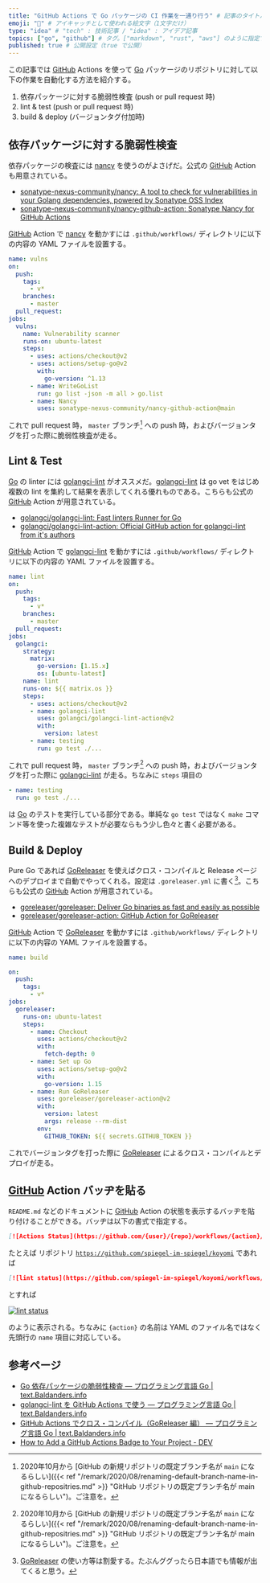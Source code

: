 ```yaml
---
title: "GitHub Actions で Go パッケージの CI 作業を一通り行う" # 記事のタイトル
emoji: "💮" # アイキャッチとして使われる絵文字（1文字だけ）
type: "idea" # "tech" : 技術記事 / "idea" : アイデア記事
topics: ["go", "github"] # タグ。["markdown", "rust", "aws"] のように指定する
published: true # 公開設定（true で公開）
---
```


この記事では [GitHub] Actions を使って [Go] パッケージのリポジトリに対して以下の作業を自動化する方法を紹介する。

1. 依存パッケージに対する脆弱性検査 (push or pull request 時)
2. lint & test (push or pull request 時)
3. build & deploy (バージョンタグ付加時)

## 依存パッケージに対する脆弱性検査

依存パッケージの検査には [nancy] を使うのがよさげだ。公式の [GitHub] Action も用意されている。

- [sonatype-nexus-community/nancy: A tool to check for vulnerabilities in your Golang dependencies, powered by Sonatype OSS Index](https://github.com/sonatype-nexus-community/nancy)
- [sonatype-nexus-community/nancy-github-action: Sonatype Nancy for GitHub Actions](https://github.com/sonatype-nexus-community/nancy-github-action)

[GitHub] Action で [nancy] を動かすには `.github/workflows/` ディレクトリに以下の内容の YAML ファイルを設置する。

```yaml
name: vulns
on:
  push:
    tags:
      - v*
    branches:
      - master
  pull_request:
jobs:
  vulns:
    name: Vulnerability scanner
    runs-on: ubuntu-latest
    steps:
      - uses: actions/checkout@v2
      - uses: actions/setup-go@v2
        with:
          go-version: ^1.13
      - name: WriteGoList
        run: go list -json -m all > go.list
      - name: Nancy
        uses: sonatype-nexus-community/nancy-github-action@main
```

これで pull request 時， `master` ブランチ[^br1] への push 時，およびバージョンタグを打った際に脆弱性検査が走る。

[^br1]: 2020年10月から [GitHub の新規リポジトリの既定ブランチ名が `main` になるらしい]({{< ref "/remark/2020/08/renaming-default-branch-name-in-github-repositries.md" >}} "GitHub リポジトリの既定ブランチ名が main になるらしい")。ご注意を。

## Lint & Test

[Go] の linter には [golangci-lint] がオススメだ。[golangci-lint] は go vet をはじめ複数の lint を集約して結果を表示してくれる優れものである。こちらも公式の [GitHub] Action が用意されている。

- [golangci/golangci-lint: Fast linters Runner for Go](https://github.com/golangci/golangci-lint)
- [golangci/golangci-lint-action: Official GitHub action for golangci-lint from it's authors](https://github.com/golangci/golangci-lint-action)

[GitHub] Action で [golangci-lint] を動かすには `.github/workflows/` ディレクトリに以下の内容の YAML ファイルを設置する。

```yaml
name: lint
on:
  push:
    tags:
      - v*
    branches:
      - master
  pull_request:
jobs:
  golangci:
    strategy:
      matrix:
        go-version: [1.15.x]
        os: [ubuntu-latest]
    name: lint
    runs-on: ${{ matrix.os }}
    steps:
      - uses: actions/checkout@v2
      - name: golangci-lint
        uses: golangci/golangci-lint-action@v2
        with:
          version: latest
      - name: testing
        run: go test ./...
```

これで pull request 時， `master` ブランチ[^br1] への push 時，およびバージョンタグを打った際に [golangci-lint] が走る。ちなみに `steps` 項目の

```yaml
- name: testing
  run: go test ./...
```

は [Go] のテストを実行している部分である。単純な `go test` ではなく `make` コマンド等を使った複雑なテストが必要ならもう少し色々と書く必要がある。

## Build & Deploy

Pure Go であれば [GoReleaser] を使えばクロス・コンパイルと Release ページへのデプロイまで自動でやってくれる。設定は `.goreleaser.yml` に書く[^gr1]。こちらも公式の [GitHub] Action が用意されている。

[^gr1]: [GoReleaser] の使い方等は割愛する。たぶんググったら日本語でも情報が出てくると思う。

- [goreleaser/goreleaser: Deliver Go binaries as fast and easily as possible](https://github.com/goreleaser/goreleaser/)
- [goreleaser/goreleaser-action: GitHub Action for GoReleaser](https://github.com/goreleaser/goreleaser-action)

[GitHub] Action で [GoReleaser] を動かすには `.github/workflows/` ディレクトリに以下の内容の YAML ファイルを設置する。

```yaml
name: build

on:
  push:
    tags:
      - v*
jobs:
  goreleaser:
    runs-on: ubuntu-latest
    steps:
      - name: Checkout
        uses: actions/checkout@v2
        with:
          fetch-depth: 0
      - name: Set up Go
        uses: actions/setup-go@v2
        with:
          go-version: 1.15
      - name: Run GoReleaser
        uses: goreleaser/goreleaser-action@v2
        with:
          version: latest
          args: release --rm-dist
        env:
          GITHUB_TOKEN: ${{ secrets.GITHUB_TOKEN }}
```

これでバージョンタグを打った際に [GoReleaser] によるクロス・コンパイルとデプロイが走る。

## [GitHub] Action バッヂを貼る

`README.md` などのドキュメントに [GitHub] Action の状態を表示するバッヂを貼り付けることができる。バッヂは以下の書式で指定する。

```markdown
[![Actions Status](https://github.com/{user}/{repo}/workflows/{action}/badge.svg)](https://github.com/{user}/{repo}/actions)
```

たとえば リポジトリ [`https://github.com/spiegel-im-spiegel/koyomi`](https://github.com/spiegel-im-spiegel/koyomi) であれば

```markdown
[![lint status](https://github.com/spiegel-im-spiegel/koyomi/workflows/lint/badge.svg)](https://github.com/spiegel-im-spiegel/koyomi/actions)
```

とすれば

[![lint status](https://github.com/spiegel-im-spiegel/koyomi/workflows/lint/badge.svg)](https://github.com/spiegel-im-spiegel/koyomi/actions)

のように表示される。ちなみに `{action}` の名前は YAML のファイル名ではなく先頭行の `name` 項目に対応している。

## 参考ページ

- [Go 依存パッケージの脆弱性検査 — プログラミング言語 Go | text.Baldanders.info](https://text.baldanders.info/golang/check-for-vulns-in-golang-dependencies/)
- [golangci-lint を GitHub Actions で使う — プログラミング言語 Go | text.Baldanders.info](https://text.baldanders.info/golang/using-golangci-lint-action/)
- [GitHub Actions でクロス・コンパイル（GoReleaser 編） — プログラミング言語 Go | text.Baldanders.info](https://text.baldanders.info/golang/cross-compiling-in-github-actions-with-goreleaser/)
- [How to Add a GitHub Actions Badge to Your Project - DEV](https://dev.to/robdwaller/how-to-add-a-github-actions-badge-to-your-project-11ci)

[Go]: https://golang.org/ "The Go Programming Language"
[nancy]: https://github.com/sonatype-nexus-community/nancy "sonatype-nexus-community/nancy: A tool to check for vulnerabilities in your Golang dependencies, powered by Sonatype OSS Index"
[golangci-lint]: https://golangci-lint.run/
[GoReleaser]: https://goreleaser.com/ "GoReleaser | Deliver Go binaries as fast and easily as possible"
[GitHub]: https://github.com/ "GitHub"
